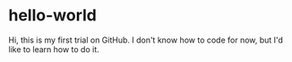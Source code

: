 # hello-world
Hi, this is my first trial on GitHub.
I don't know how to code for now, but I'd like to learn how to do it.
